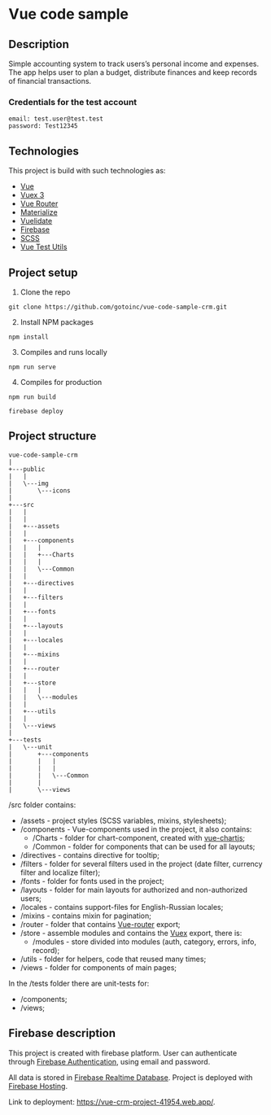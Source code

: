 # Vue code sample

## Description
Simple accounting system to track users’s personal income and expenses.
The app helps user to plan a budget, distribute finances and keep records of financial transactions.
### Credentials for the test account
```
email: test.user@test.test
password: Test12345
```

## Technologies
This project is build with such technologies as:
* [Vue](https://vuejs.org/)
* [Vuex 3](https://vuex.vuejs.org/)
* [Vue Router](https://router.vuejs.org/)
* [Materialize](https://materializecss.com/)
* [Vuelidate](https://vuelidate.js.org/)
* [Firebase](https://firebase.google.com/)
* [SCSS](https://sass-lang.com/)
* [Vue Test Utils](https://vue-test-utils.vuejs.org/)
## Project setup
1. Clone the repo
```
git clone https://github.com/gotoinc/vue-code-sample-crm.git
```
2. Install NPM packages
```
npm install
```
3. Compiles and runs locally

```
npm run serve
```
4. Compiles for production
 ```
npm run build

firebase deploy
```
## Project structure



```
vue-code-sample-crm
|            
+---public
|   |   
|   \---img
|       \---icons
|             
+---src
|   | 
|   |   
|   +---assets
|   |       
|   +---components
|   |   |   
|   |   +---Charts   
|   |   |       
|   |   \---Common       
|   |           
|   +---directives
|   |       
|   +---filters
|   |       
|   +---fonts
|   |       
|   +---layouts
|   |       
|   +---locales
|   |       
|   +---mixins
|   |       
|   +---router
|   |       
|   +---store
|   |   |   
|   |   \---modules
|   |           
|   +---utils
|   |       
|   \---views
|           
+---tests
|   \---unit
|       +---components
|       |   | 
|       |   |   
|       |   \---Common
|       |           
|       \---views
```
/src folder contains:
* /assets - project styles (SCSS variables, mixins, stylesheets);
* /components - Vue-components used in the project, it also contains:
  * /Charts - folder for chart-component, created with [vue-chartjs](https://vue-chartjs.org/);
  * /Common - folder for components that can be used for all layouts;
* /directives - contains directive for tooltip;
* /filters - folder for several filters used in the project (date filter, currency filter and localize filter);
* /fonts - folder for fonts used in the project;
* /layouts - folder for main layouts for authorized and non-authorized users;
* /locales - contains support-files for English-Russian locales;
* /mixins - contains mixin for pagination;
* /router - folder that contains [Vue-router](https://router.vuejs.org/) export;
* /store - assemble modules and contains the [Vuex](https://vuex.vuejs.org/) export, there is:
  * /modules - store divided into modules (auth, category, errors, info, record);
* /utils - folder for helpers, code that reused many times;
* /views - folder for components of main pages;

In the /tests folder there are unit-tests for:
* /components;
* /views;

## Firebase description

This project is created with firebase platform.
User can authenticate through [Firebase Authentication](https://firebase.google.com/docs/auth), using email and password.

All data is stored in [Firebase Realtime Database](https://firebase.google.com/docs/database).
Project is deployed with [Firebase Hosting](https://firebase.google.com/docs/hosting).

Link to deployment: https://vue-crm-project-41954.web.app/.






